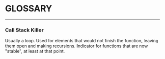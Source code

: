 # GLOSSARY

---

### Call Stack Killer
Usually a loop. Used for elements that would not finish the function, leaving them open
and making recursions. Indicator for functions that are now "stable", at least at
that point.